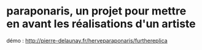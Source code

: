 # paraponaris, un projet pour mettre en avant les réalisations d'un artiste

démo : http://pierre-delaunay.fr/herveparaponaris/furthereplica
